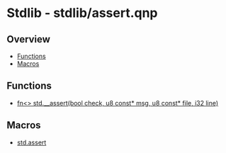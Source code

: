 
# Stdlib - stdlib/assert.qnp

## Overview
 - [Functions](#functions)
 - [Macros](#macros)


## Functions
 - [fn<> std.__assert(bool check, u8 const* msg, u8 const* file, i32 line)]()

## Macros
 - [std.assert]()

